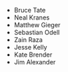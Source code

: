 - Bruce Tate
- Neal Kranes
- Matthew Gieger
- Sebastian Odell
- Zain Raza
- Jesse Kelly
- Kate Brender
- Jim Alexander
